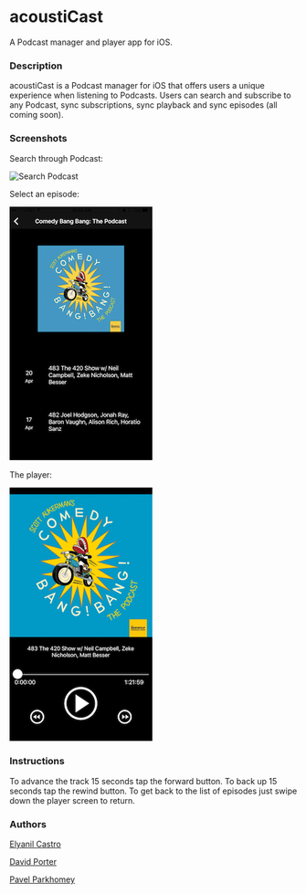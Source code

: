 # acoustiCast
A Podcast manager and player app for iOS.

### Description
acoustiCast is a Podcast manager for iOS that offers users a unique experience when listening to Podcasts.  Users can search and subscribe to any Podcast, sync subscriptions, sync playback and sync episodes (all coming soon).

### Screenshots
Search through Podcast:

![Search Podcast]()

Select an episode:

![Select an episode](AcoustiCastr/AcoustiCastr/readmeAssets/episodes.PNG)

The player:

![Player](AcoustiCastr/AcoustiCastr/readmeAssets/play.PNG)

### Instructions
To advance the track 15 seconds tap the forward button.  To back up 15 seconds tap the rewind button.  To get back to the list of episodes just swipe down the player screen to return.
### Authors
[Elyanil Castro](https://github.com/yanil3500)

[David Porter](https://github.com/thegrimheep)

[Pavel Parkhomey](https://github.com/pavelpark)
